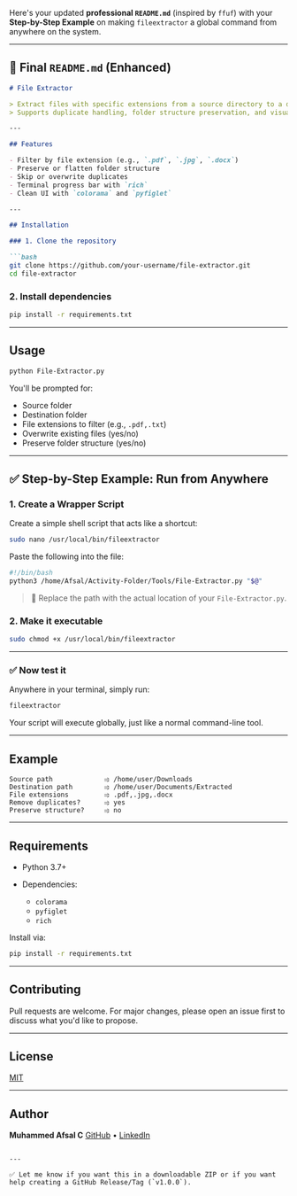 Here's your updated **professional `README.md`** (inspired by `ffuf`) with your **Step-by-Step Example** on making `fileextractor` a global command from anywhere on the system.

---

## 📝 Final `README.md` (Enhanced)

````markdown
# File Extractor

> Extract files with specific extensions from a source directory to a destination directory.  
> Supports duplicate handling, folder structure preservation, and visual CLI output.

---

## Features

- Filter by file extension (e.g., `.pdf`, `.jpg`, `.docx`)
- Preserve or flatten folder structure
- Skip or overwrite duplicates
- Terminal progress bar with `rich`
- Clean UI with `colorama` and `pyfiglet`

---

## Installation

### 1. Clone the repository

```bash
git clone https://github.com/your-username/file-extractor.git
cd file-extractor
````

### 2. Install dependencies

```bash
pip install -r requirements.txt
```

---

## Usage

```bash
python File-Extractor.py
```

You'll be prompted for:

* Source folder
* Destination folder
* File extensions to filter (e.g., `.pdf,.txt`)
* Overwrite existing files (yes/no)
* Preserve folder structure (yes/no)

---

## ✅ Step-by-Step Example: Run from Anywhere

### 1. Create a Wrapper Script

Create a simple shell script that acts like a shortcut:

```bash
sudo nano /usr/local/bin/fileextractor
```

Paste the following into the file:

```bash
#!/bin/bash
python3 /home/Afsal/Activity-Folder/Tools/File-Extractor.py "$@"
```

> 🔹 Replace the path with the actual location of your `File-Extractor.py`.

### 2. Make it executable

```bash
sudo chmod +x /usr/local/bin/fileextractor
```

---

### ✅ Now test it

Anywhere in your terminal, simply run:

```bash
fileextractor
```

Your script will execute globally, just like a normal command-line tool.

---

## Example

```
Source path             ⥤ /home/user/Downloads
Destination path        ⥤ /home/user/Documents/Extracted
File extensions         ⥤ .pdf,.jpg,.docx
Remove duplicates?      ⥤ yes
Preserve structure?     ⥤ no
```

---

## Requirements

* Python 3.7+
* Dependencies:

  * `colorama`
  * `pyfiglet`
  * `rich`

Install via:

```bash
pip install -r requirements.txt
```

---

## Contributing

Pull requests are welcome. For major changes, please open an issue first to discuss what you'd like to propose.

---

## License

[MIT](LICENSE)

---

## Author

**Muhammed Afsal C**
[GitHub](https://github.com/your-username) • [LinkedIn](https://linkedin.com/in/your-link)

```

---

✅ Let me know if you want this in a downloadable ZIP or if you want help creating a GitHub Release/Tag (`v1.0.0`).
```
